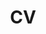 ---
layout: page
permalink: /assets/pdf/sadra_safadoust_cv.pdf
title: CV
description: CV 
nav: true
---